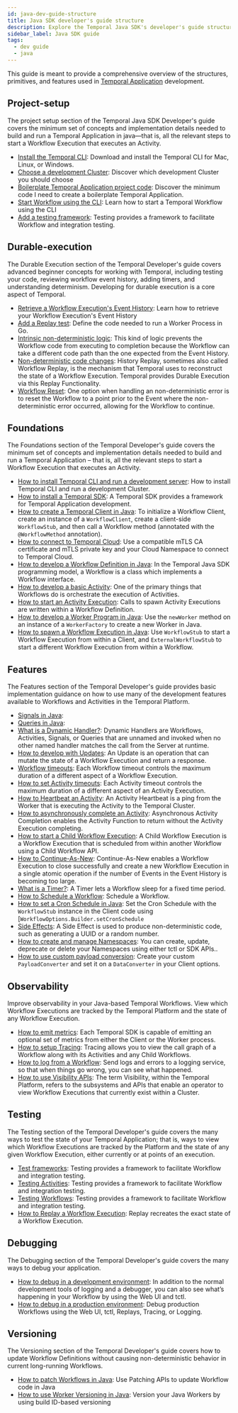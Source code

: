 ```yaml
---
id: java-dev-guide-structure
title: Java SDK developer's guide structure
description: Explore the Temporal Java SDK's developer's guide structure.
sidebar_label: Java SDK guide
tags:
  - dev guide
  - java
---
```


This guide is meant to provide a comprehensive overview of the structures, primitives, and features used in [Temporal Application](/temporal#temporal-application) development.

## Project-setup

The project setup section of the Temporal Java SDK Developer's guide covers the minimum set of concepts and implementation details needed to build and run a Temporal Application in java—that is, all the relevant steps to start a Workflow Execution that executes an Activity.

- [Install the Temporal CLI](/java/chapter-project-setup/install-cli): Download and install the Temporal CLI for Mac, Linux, or Windows.
- [Choose a development Cluster](/java/chapter-project-setup/choose-dev-cluster): Discover which development Cluster you should choose
- [Boilerplate Temporal Application project code](/java/chapter-project-setup/project-structure): Discover the minimum code I need to create a boilerplate Temporal Application.
- [Start Workflow using the CLI](/java/chapter-project-setup/backgroundcheck-boilerplate-start-workflow): Learn how to start a Temporal Workflow using the CLI
- [Add a testing framework](/java/chapter-project-setup/backgroundcheck-boilerplate-testing-temporal): Testing provides a framework to facilitate Workflow and integration testing.

## Durable-execution

The Durable Execution section of the Temporal Developer's guide covers advanced beginner concepts for working with Temporal, including testing your code, reviewing workflow event history, adding timers, and understanding determinism. Developing for durable execution is a core aspect of Temporal.

- [Retrieve a Workflow Execution's Event History](/java/chapter-durable-execution/retrieve-event-history): Learn how to retrieve your Workflow Execution's Event History
- [Add a Replay test](/java/generated/add-replay-test-to-background-check-workflow): Define the code needed to run a Worker Process in Go.
- [Intrinsic non-deterministic logic](/java/generated/backgroundcheck-replay-intrinsic-non-determinism): This kind of logic prevents the Workflow code from executing to completion because the Workflow can take a different code path than the one expected from the Event History.
- [Non-deterministic code changes](/java/chapter-durable-execution/non-deterministic-code-changes): History Replay, sometimes also called Workflow Replay, is the mechanism that Temporal uses to reconstruct the state of a Workflow Execution. Temporal provides Durable Execution via this Replay Functionality.
- [Workflow Reset](/java/chapter-durable-execution/workflow-reset): One option when handling an non-deterministic error is to reset the Workflow to a point prior to the Event where the non-deterministic error occurred, allowing for the Workflow to continue.

## Foundations

The Foundations section of the Temporal Developer's guide covers the minimum set of concepts and implementation details needed to build and run a Temporal Application – that is, all the relevant steps to start a Workflow Execution that executes an Activity.

- [How to install Temporal CLI and run a development server](/self-hosted/how-to-install-temporal-cli): How to install Temporal CLI and run a development Cluster.
- [How to install a Temporal SDK](/java/add-sdk): A Temporal SDK provides a framework for Temporal Application development.
- [How to create a Temporal Client in Java](/java/how-to-create-a-temporal-client-in-java): To initialize a Workflow Client, create an instance of a `WorkflowClient`, create a client-side `WorkflowStub`, and then call a Workflow method (annotated with the `@WorkflowMethod` annotation).
- [How to connect to Temporal Cloud](/java/connect-to-temporal-cloud): Use a compatible mTLS CA certificate and mTLS private key and your Cloud Namespace to connect to Temporal Cloud.
- [How to develop a Workflow Definition in Java](/java/how-to-develop-a-workflow-definition-in-java): In the Temporal Java SDK programming model, a Workflow is a class which implements a Workflow interface.
- [How to develop a basic Activity](/java/developing-activities): One of the primary things that Workflows do is orchestrate the execution of Activities.
- [How to start an Activity Execution](/java/spawning-activities): Calls to spawn Activity Executions are written within a Workflow Definition.
- [How to develop a Worker Program in Java](/java/how-to-develop-a-worker-program-in-java): Use the `newWorker` method on an instance of a `WorkerFactory` to create a new Worker in Java.
- [How to spawn a Workflow Execution in Java](/java/how-to-spawn-a-workflow-execution-in-java): Use `WorkflowStub` to start a Workflow Execution from within a Client, and `ExternalWorkflowStub` to start a different Workflow Execution from within a Workflow.

## Features

The Features section of the Temporal Developer's guide provides basic implementation guidance on how to use many of the development features available to Workflows and Activities in the Temporal Platform.

- [Signals in Java](/java/signals):
- [Queries in Java](/java/queries):
- [What is a Dynamic Handler?](/java/what-is-a-dynamic-handler): Dynamic Handlers are Workflows, Activities, Signals, or Queries that are unnamed and invoked when no other named handler matches the call from the Server at runtime.
- [How to develop with Updates](/java/updates): An Update is an operation that can mutate the state of a Workflow Execution and return a response.
- [Workflow timeouts](/java/workflow-timeouts): Each Workflow timeout controls the maximum duration of a different aspect of a Workflow Execution.
- [How to set Activity timeouts](/java/activity-timeouts): Each Activity timeout controls the maximum duration of a different aspect of an Activity Execution.
- [How to Heartbeat an Activity](/java/activity-heartbeats): An Activity Heartbeat is a ping from the Worker that is executing the Activity to the Temporal Cluster.
- [How to asynchronously complete an Activity](/java/async-activity-completion): Asynchronous Activity Completion enables the Activity Function to return without the Activity Execution completing.
- [How to start a Child Workflow Execution](/java/child-workflows): A Child Workflow Execution is a Workflow Execution that is scheduled from within another Workflow using a Child Workflow API.
- [How to Continue-As-New](/java/continue-as-new): Continue-As-New enables a Workflow Execution to close successfully and create a new Workflow Execution in a single atomic operation if the number of Events in the Event History is becoming too large.
- [What is a Timer?](/java/timers): A Timer lets a Workflow sleep for a fixed time period.
- [How to Schedule a Workflow](/java/schedules): Schedule a Workflow.
- [How to set a Cron Schedule in Java](/java/how-to-set-a-cron-schedule-in-java): Set the Cron Schedule with the `WorkflowStub` instance in the Client code using [`WorkflowOptions.Builder.setCronSchedule`
- [Side Effects](/java/side-effects): A Side Effect is used to produce non-deterministic code, such as generating a UUID or a random number.
- [How to create and manage Namespaces](/java/namespaces): You can create, update, deprecate or delete your Namespaces using either tctl or SDK APIs..
- [How to use custom payload conversion](/java/custom-payload-conversion): Create your custom `PayloadConverter` and set it on a `DataConverter` in your Client options.

## Observability

Improve observability in your Java-based Temporal Workflows. View which Workflow Executions are tracked by the Temporal Platform and the state of any Workflow Execution.

- [How to emit metrics](/java/metrics): Each Temporal SDK is capable of emitting an optional set of metrics from either the Client or the Worker process.
- [How to setup Tracing](/java/tracing): Tracing allows you to view the call graph of a Workflow along with its Activities and any Child Workflows.
- [How to log from a Workflow](/java/logging): Send logs and errors to a logging service, so that when things go wrong, you can see what happened.
- [How to use Visibility APIs](/java/visibility): The term Visibility, within the Temporal Platform, refers to the subsystems and APIs that enable an operator to view Workflow Executions that currently exist within a Cluster.

## Testing

The Testing section of the Temporal Developer's guide covers the many ways to test the state of your Temporal Application; that is, ways to view which Workflow Executions are tracked by the Platform and the state of any given Workflow Execution, either currently or at points of an execution.

- [Test frameworks](/java/testing-frameworks): Testing provides a framework to facilitate Workflow and integration testing.
- [Testing Activities](/java/testing-activities): Testing provides a framework to facilitate Workflow and integration testing.
- [Testing Workflows](/java/testing-workflows): Testing provides a framework to facilitate Workflow and integration testing.
- [How to Replay a Workflow Execution](/java/replays): Replay recreates the exact state of a Workflow Execution.

## Debugging

The Debugging section of the Temporal Developer's guide covers the many ways to debug your application.

- [How to debug in a development environment](/java/debug-environment-development): In addition to the normal development tools of logging and a debugger, you can also see what’s happening in your Workflow by using the Web UI and tctl.
- [How to debug in a production environment](/java/debug-environment-production): Debug production Workflows using the Web UI, tctl, Replays, Tracing, or Logging.

## Versioning

The Versioning section of the Temporal Developer's guide covers how to update Workflow Definitions without causing non-deterministic behavior in current long-running Workflows.

- [How to patch Workflows in Java](/java/patching): Use Patching APIs to update Workflow code in Java
- [How to use Worker Versioning in Java](/java/how-to-use-worker-versioning-in-java): Version your Java Workers by using build ID-based versioning
